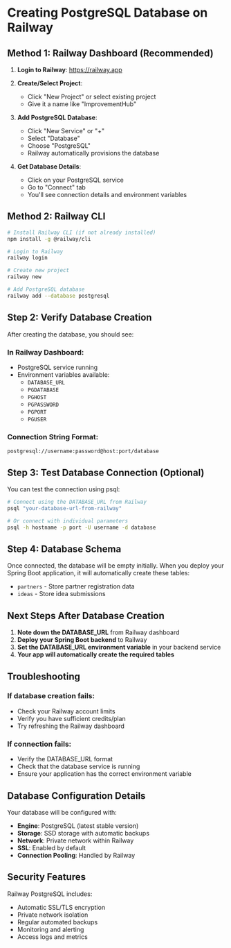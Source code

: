 # Creating PostgreSQL Database on Railway

## Method 1: Railway Dashboard (Recommended)

1. **Login to Railway**: https://railway.app
2. **Create/Select Project**:
   - Click "New Project" or select existing project
   - Give it a name like "ImprovementHub"

3. **Add PostgreSQL Database**:
   - Click "New Service" or "+"
   - Select "Database"
   - Choose "PostgreSQL"
   - Railway automatically provisions the database

4. **Get Database Details**:
   - Click on your PostgreSQL service
   - Go to "Connect" tab
   - You'll see connection details and environment variables

## Method 2: Railway CLI

```bash
# Install Railway CLI (if not already installed)
npm install -g @railway/cli

# Login to Railway
railway login

# Create new project
railway new

# Add PostgreSQL database
railway add --database postgresql
```

## Step 2: Verify Database Creation

After creating the database, you should see:

### In Railway Dashboard:
- PostgreSQL service running
- Environment variables available:
  - `DATABASE_URL`
  - `PGDATABASE`
  - `PGHOST`
  - `PGPASSWORD`
  - `PGPORT`
  - `PGUSER`

### Connection String Format:
```
postgresql://username:password@host:port/database
```

## Step 3: Test Database Connection (Optional)

You can test the connection using psql:

```bash
# Connect using the DATABASE_URL from Railway
psql "your-database-url-from-railway"

# Or connect with individual parameters
psql -h hostname -p port -U username -d database
```

## Step 4: Database Schema

Once connected, the database will be empty initially. When you deploy your Spring Boot application, it will automatically create these tables:

- `partners` - Store partner registration data
- `ideas` - Store idea submissions

## Next Steps After Database Creation

1. **Note down the DATABASE_URL** from Railway dashboard
2. **Deploy your Spring Boot backend** to Railway
3. **Set the DATABASE_URL environment variable** in your backend service
4. **Your app will automatically create the required tables**

## Troubleshooting

### If database creation fails:
- Check your Railway account limits
- Verify you have sufficient credits/plan
- Try refreshing the Railway dashboard

### If connection fails:
- Verify the DATABASE_URL format
- Check that the database service is running
- Ensure your application has the correct environment variable

## Database Configuration Details

Your database will be configured with:
- **Engine**: PostgreSQL (latest stable version)
- **Storage**: SSD storage with automatic backups
- **Network**: Private network within Railway
- **SSL**: Enabled by default
- **Connection Pooling**: Handled by Railway

## Security Features

Railway PostgreSQL includes:
- Automatic SSL/TLS encryption
- Private network isolation
- Regular automated backups
- Monitoring and alerting
- Access logs and metrics